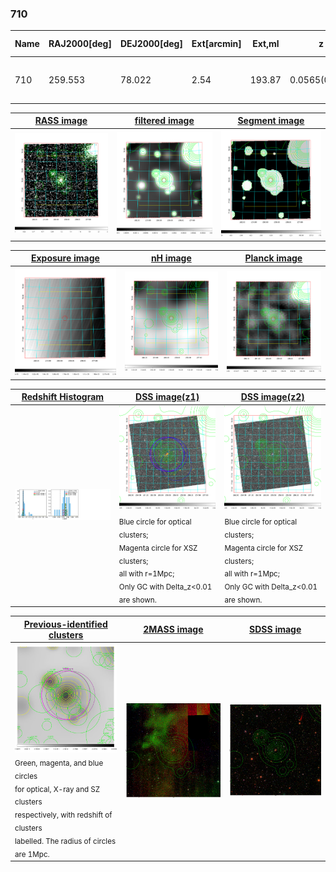 <div STYLE="page-break-after: always;"></div>

### 710

|Name|RAJ2000[deg]|DEJ2000[deg] |Ext[arcmin]| Ext,ml | z | z_src| C|GC(XSZ,Delta_z<0.01)| GC(OPT,Delta_z<0.01)|GC| R_sig[arcmin] | R500[arcmin] | R500[Mpc]| CRsig[c/s] | CR500[c/s] |L500[1E44 erg/s]|F500[1E-12 erg/s/cm^2]| M500[1E14 Msun]|Tx[keV]|Cnt_sig|Beta|Rc[arcmin]|Comment|Alias|
|---|---|---|---|---|---|------|---|--------|---------|----------|---|---|---|---|---|---|---|---|---|---|---|---|---|---|
|710| 259.553| 78.022| 2.54| 193.87| 0.0565(0.005)| z1, z_xsz| B| L03, MCXC| A, N, W| A, L03, MCXC, N, W| 14.650| 10.878| 0.715| 0.206(0.018)| 0.198(0.017)| 0.266(0.014)| 3.487(0.180)| 1.10(0.03)| 2.31(0.04)| 442.3| 0.731(-0.082+0.109)| 4.131(-0.720+0.871)| -| k306|

|[RASS image](../image/710/710_img.pdf)|[filtered image](../image/710/710_fil.pdf)|[Segment image](../image/710/710_seg.pdf)|
|-------------------|--------------------|-------------------|
| <img src="../image/710/710_img.png" width="300">  | <img src="../image/710/710_fil.png" width="300">   | <img src="../image/710/710_seg.png" width="300">  |

|[Exposure image](../image/710/710_mex.pdf)| [nH image](../image/710/710_nh.pdf)| [Planck image](../image/710/710_p.pdf)|
|-------------------|--------------------|-------------------|
|<img src="../image/710/710_mex.png" width="300">   | <img src="../image/710/710_nh.png" width="300">    | <img src="../image/710/710_p.png" width="300"> |

|[Redshift Histogram](../image/710/710_zg.pdf) | [DSS image(z1)](../image/710/710_dss_z1.pdf)      |  [DSS image(z2)](../image/710/710_dss_z2.pdf)    |
|-------------------|--------------------|-------------------|
|<img src="../image/710/710_zg.png" width="300"> |<img src="../image/710/710_dss_z1.png" width="300"> <sub><br>Blue circle for optical clusters; <br>Magenta circle for XSZ clusters; <br>all with r=1Mpc; <br>Only GC with Delta_z<0.01 are shown. </sub>| <img src="../image/710/710_dss_z2.png" width="300"><sub><br>Blue circle for optical clusters; <br>Magenta circle for XSZ clusters; <br>all with r=1Mpc; <br>Only GC with Delta_z<0.01 are shown. </sub> |

|[Previous-identified clusters](../image/710/710_gc.pdf) | [2MASS image](../image/710/710_2mass.pdf)      |[SDSS image](../image/710/710_sdss.pdf)   |
|-------------------|-------------------|-------------------|
|<img src=../image/710/710_gc.png width="300"> <br><sub>Green, magenta, and blue circles <br>for optical, X-ray and SZ clusters <br>respectively, with redshift of clusters <br>labelled. The radius of circles <br>are 1Mpc.</sub>|<img src="../image/710/710_2mass.png" width="300">  | <img src="../image/710/710_sdss.png" width="300">  |




